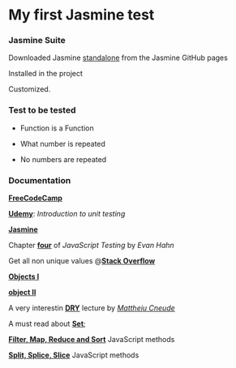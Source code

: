 # My first Jasmine test

### Jasmine Suite

Downloaded Jasmine [standalone](https://github.com/jasmine/jasmine/releases) from the Jasmine GitHub pages

Installed in the project

Customized.

### Test to be tested

  * Function is a Function

  * What number is repeated

  * No numbers are repeated

### Documentation

[**FreeCodeCamp**](https://www.freecodecamp.org/news/jasmine-unit-testing-tutorial-4e757c2cbf42/)

[**Udemy**](https://www.udemy.com/course/refactoru-intro-unit-test/?src=sac&kw=introduction+to+unit+tes): *Introduction to unit testing*

[**Jasmine**](https://jasmine.github.io/tutorials/your_first_suite)

Chapter [**four**](https://www.oreilly.com/library/view/javascript-testing-with/9781449356729/ch04.html) of *JavaScript Testing* by *Evan Hahn*

Get all non unique values @[**Stack Overflow**](https://stackoverflow.com/questions/840781/get-all-non-unique-values-i-e-duplicate-more-than-one-occurrence-in-an-array?page=1&tab=votes)

[**Objects I**](https://www.digitalocean.com/community/tutorials/understanding-objects-in-javascript)

[**object II**](https://www.digitalocean.com/community/tutorials/how-to-use-object-methods-in-javascript)

A very interestin [**DRY**](https://thevaluable.dev/dry-principle-cost-benefit-example/) lecture by [*Mattheiu Cneude*](https://thevaluable.dev/page/about/)

A must read about [**Set**](https://developer.mozilla.org/en-US/docs/Web/JavaScript/Reference/Global_Objects/Set);

[**Filter, Map, Reduce and Sort**](https://dev.to/lberge17/js-array-methods-filter-map-reduce-and-sort-2gcn) JavaScript methods

[**Split, Splice, Slice**](https://medium.com/@jeanpan/javascript-splice-slice-split-745b1c1c05d2) JavaScript methods

<!--
"What you know" by Two Door Cinema Club
"My Type" by Saint Motel
"Counting Down the days (feat. Gemma Hayes)" by Above & Beyond
"Young Folks" by Peter Björn and John
"3 Nights" by Dominic Fike
"White Lies" by Max Frost
"Tongue Tied" by Atlantic Records
"Hans Zimmer - S.T.A.Y (Madis remix)Theme INTERSTELLAR" by MadisMusic

-->
